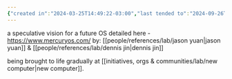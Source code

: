 ```yaml
---
{"created in":"2024-03-25T14:49:22-03:00","last tended to":"2024-09-26T15:56:20-03:00","tags":["OS","research","design","OSdesign","tier1","lab","🌱"],"relevancescore":86,"dg-publish":true,"notestage":["🌱"],"permalink":"/projects-and-tools/projects/design/mercury-os/","dgPassFrontmatter":true,"created":"2024-03-25T14:49:22.380-03:00","updated":"2024-09-26T15:56:21.248-03:00"}
---
```


a speculative vision for a future OS detailed here - https://www.mercuryos.com/
by: [[people/references/lab/jason yuan\|jason yuan]] & [[people/references/lab/dennis jin\|dennis jin]]

being brought to life gradually at [[initiatives, orgs & communities/lab/new computer\|new computer]].